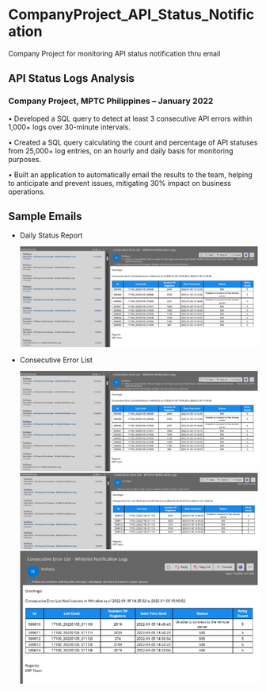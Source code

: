 # CompanyProject_API_Status_Notification
Company Project for monitoring API status notification thru email

## API Status Logs Analysis
### Company Project, MPTC Philippines – January 2022

  •	Developed a SQL query to detect at least 3 consecutive API errors within 1,000+ logs over 30-minute intervals.
  
  •	Created a SQL query calculating the count and percentage of API statuses from 25,000+ log entries, on an hourly and daily basis for monitoring purposes.
  
  •	Built an application to automatically email the results to the team, helping to anticipate and prevent issues, mitigating 30% impact on business operations.

## Sample Emails
  -  Daily Status Report

     ![daily_status_1](images/conse_errors_1.png)

  -  Consecutive Error List

      ![conse_errors_1](images/conse_errors_1.png)
      ![conse_errors_2](images/conse_errors_2.PNG)
      ![conse_errors_3](images/conse_errors_3.PNG)

